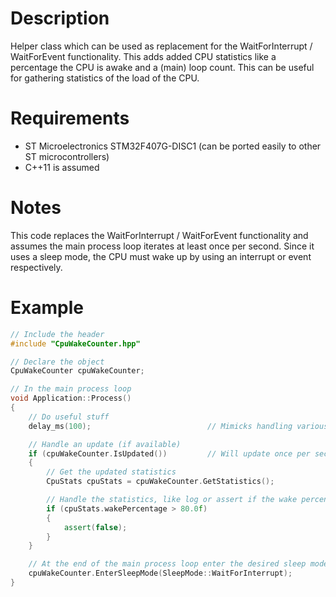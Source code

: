 

# Description
Helper class which can be used as replacement for the WaitForInterrupt / WaitForEvent functionality. This adds  added CPU statistics like a percentage the CPU is awake and a (main) loop count. This can be useful for gathering statistics of the load of the CPU.

# Requirements
* ST Microelectronics STM32F407G-DISC1 (can be ported easily to other ST microcontrollers)
* C++11 is assumed
 
# Notes
This code replaces the WaitForInterrupt / WaitForEvent functionality and assumes the main process loop iterates at least once per second. Since it uses a sleep mode, the CPU must wake up by using an interrupt or event respectively.
 
# Example
```cpp
// Include the header
#include "CpuWakeCounter.hpp"

// Declare the object
CpuWakeCounter cpuWakeCounter;

// In the main process loop
void Application::Process()
{
    // Do useful stuff
    delay_ms(100);                          // Mimicks handling various items

    // Handle an update (if available)
    if (cpuWakeCounter.IsUpdated())         // Will update once per second
    {
        // Get the updated statistics
        CpuStats cpuStats = cpuWakeCounter.GetStatistics();

        // Handle the statistics, like log or assert if the wake percentage is above 80%
        if (cpuStats.wakePercentage > 80.0f)
        {
            assert(false);
        }
    }

    // At the end of the main process loop enter the desired sleep mode, per default the Systick is suspended in this method while sleeping (can be overruled).
    cpuWakeCounter.EnterSleepMode(SleepMode::WaitForInterrupt);
}
```
